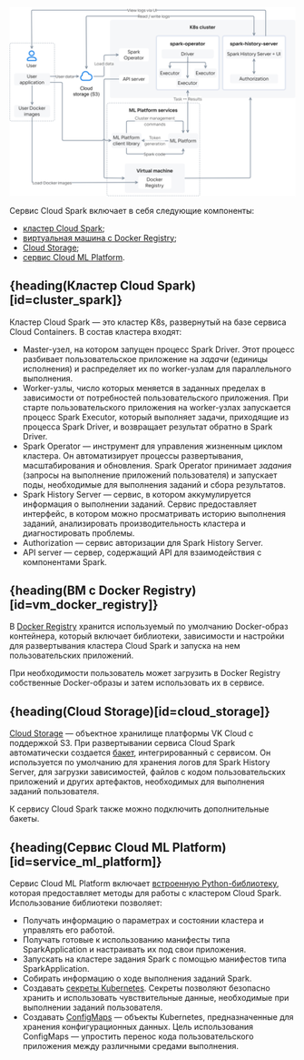 ![Архитектура сервиса](./assets/components_scheme.png)

Сервис Cloud Spark включает в себя следующие компоненты:

- [кластер Cloud Spark](#cluster_spark);
- [виртуальная машина с Docker Registry](#vm_docker_registry);
- [Cloud Storage](#cloud_storage);
- [сервис Cloud ML Platform](#service_ml_platform).

## {heading(Кластер Cloud Spark)[id=cluster_spark]}

Кластер Cloud Spark — это кластер K8s, развернутый на базе сервиса Cloud Containers. В состав кластера входят:

- Master-узел, на котором запущен процесс Spark Driver. Этот процесс разбивает пользовательское приложение на *задачи* (единицы исполнения) и распределяет их по worker-узлам для параллельного выполнения.
- Worker-узлы, число которых меняется в заданных пределах в зависимости от потребностей пользовательского приложения. При старте пользовательского приложения на worker-узлах запускается процесс Spark Executor, который выполняет задачи, приходящие из процесса Spark Driver, и возвращает результат обратно в Spark Driver.
- Spark Operator — инструмент для управления жизненным циклом кластера. Он автоматизирует процессы развертывания, масштабирования и обновления. Spark Operator принимает *задания* (запросы на выполнение приложений пользователя) и запускает поды, необходимые для выполнения заданий и сбора результатов.
- Spark History Server — сервис, в котором аккумулируется информация о выполнении заданий. Сервис предоставляет интерфейс, в котором можно просматривать историю выполнения заданий, анализировать производительность кластера и диагностировать проблемы.
- Authorization — сервис авторизации для Spark History Server.
- API server — сервер, содержащий API для взаимодействия с компонентами Spark.

## {heading(ВМ с Docker Registry)[id=vm_docker_registry]}

В [Docker Registry](/ru/kubernetes/k8s/service-management/addons/advanced-installation/install-advanced-registry) хранится используемый по умолчанию Docker-образ контейнера, который включает библиотеки, зависимости и настройки для развертывания кластера Cloud Spark и запуска на нем пользовательских приложений.

При необходимости пользователь может загрузить в Docker Registry собственные Docker-образы и затем использовать их в сервисе.

## {heading(Cloud Storage)[id=cloud_storage]}

[Cloud Storage](/ru/storage/s3) — объектное хранилище платформы VK Cloud с поддержкой S3. При развертывании сервиса Cloud Spark автоматически создается [бакет](/ru/storage/s3/reference#baket), интегрированный с сервисом. Он используется по умолчанию для хранения логов для Spark History Server, для загрузки зависимостей, файлов с кодом пользовательских приложений и других артефактов, необходимых для выполнения заданий пользователя.

К сервису Cloud Spark также можно подключить дополнительные бакеты.

## {heading(Сервис Cloud ML Platform)[id=service_ml_platform]}

Сервис Cloud ML Platform включает [встроенную Python-библиотеку](../../ml-platform-library), которая предоставляет методы для работы с кластером Cloud Spark. Использование библиотеки позволяет:

- Получать информацию о параметрах и состоянии кластера и управлять его работой.
- Получать готовые к использованию манифесты типа SparkApplication и настраивать их под свои приложения.
- Запускать на кластере задания Spark с помощью манифестов типа SparkApplication.
- Собирать информацию о ходе выполнения заданий Spark.
- Создавать [секреты Kubernetes](https://kubernetes.io/docs/concepts/configuration/secret/). Секреты позволяют безопасно хранить и использовать чувствительные данные, необходимые при выполнении заданий пользователя.
- Создавать [ConfigMaps](https://kubernetes.io/docs/concepts/configuration/configmap/) — объекты Kubernetes, предназначенные для хранения конфигурационных данных. Цель использования ConfigMaps — упростить перенос кода пользовательского приложения между различными средами выполнения.
